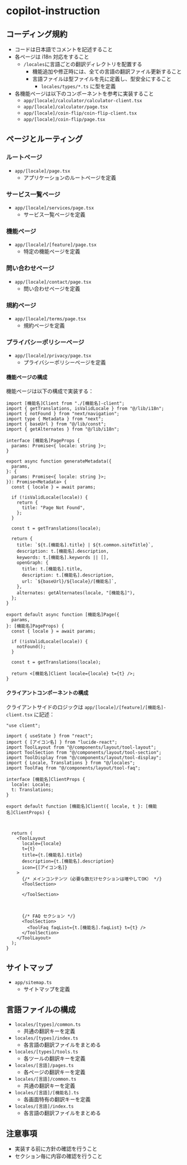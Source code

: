 # copilot-instruction

## コーディング規約

- コードは日本語でコメントを記述すること
- 各ページは i18n 対応をすること
  - `/locales`に言語ごとの翻訳ディレクトリを配置する
    - 機能追加や修正時には、全ての言語の翻訳ファイル更新すること
    - 言語ファイルは型ファイルを先に定義し、型安全にすること
      - `locales/types/*.ts` に型を定義
- 各機能ページは以下のコンポーネントを参考に実装すること
  - `app/[locale]/calculator/calculator-client.tsx`
  - `app/[locale]/calculator/page.tsx`
  - `app/[locale]/coin-flip/coin-flip-client.tsx`
  - `app/[locale]/coin-flip/page.tsx`

## ページとルーティング

### ルートページ

- `app/[locale]/page.tsx`
  - アプリケーションのルートページを定義

### サービス一覧ページ

- `app/[locale]/services/page.tsx`
  - サービス一覧ページを定義

### 機能ページ

- `app/[locale]/[feature]/page.tsx`
  - 特定の機能ページを定義

### 問い合わせページ

- `app/[locale]/contact/page.tsx`
  - 問い合わせページを定義

### 規約ページ

- `app/[locale]/terms/page.tsx`
  - 規約ページを定義

### プライバシーポリシーページ

- `app/[locale]/privacy/page.tsx`
  - プライバシーポリシーページを定義

#### 機能ページの構成

機能ページは以下の構成で実装する：

```tsx
import [機能名]Client from "./[機能名]-client";
import { getTranslations, isValidLocale } from "@/lib/i18n";
import { notFound } from "next/navigation";
import type { Metadata } from "next";
import { baseUrl } from "@/lib/const";
import { getAlternates } from "@/lib/i18n";

interface [機能名]PageProps {
  params: Promise<{ locale: string }>;
}

export async function generateMetadata({
  params,
}: {
  params: Promise<{ locale: string }>;
}): Promise<Metadata> {
  const { locale } = await params;

  if (!isValidLocale(locale)) {
    return {
      title: "Page Not Found",
    };
  }

  const t = getTranslations(locale);

  return {
    title: `${t.[機能名].title} | ${t.common.siteTitle}`,
    description: t.[機能名].description,
    keywords: t.[機能名].keywords || [],
    openGraph: {
      title: t.[機能名].title,
      description: t.[機能名].description,
      url: `${baseUrl}/${locale}/[機能名]`,
    },
    alternates: getAlternates(locale, "[機能名]"),
  };
}

export default async function [機能名]Page({
  params,
}: [機能名]PageProps) {
  const { locale } = await params;

  if (!isValidLocale(locale)) {
    notFound();
  }

  const t = getTranslations(locale);

  return <[機能名]Client locale={locale} t={t} />;
}
```

#### クライアントコンポーネントの構成

クライアントサイドのロジックは `app/[locale]/[feature]/[機能名]-client.tsx` に記述：

```tsx
"use client";

import { useState } from "react";
import { [アイコン名] } from "lucide-react";
import ToolLayout from "@/components/layout/tool-layout";
import ToolSection from "@/components/layout/tool-section";
import ToolDisplay from "@/components/layout/tool-display";
import { Locale, Translations } from "@/locales";
import ToolFaq from "@/components/layout/tool-faq";

interface [機能名]ClientProps {
  locale: Locale;
  t: Translations;
}

export default function [機能名]Client({ locale, t }: [機能名]ClientProps) {



  return (
    <ToolLayout
      locale={locale}
      t={t}
      title={t.[機能名].title}
      description={t.[機能名].description}
      icon={[アイコン名]}
    >
      {/* メインコンテンツ（必要な数だけセクションは増やしてOK） */}
      <ToolSection>

      </ToolSection>



      {/* FAQ セクション */}
      <ToolSection>
        <ToolFaq faqList={t.[機能名].faqList} t={t} />
      </ToolSection>
    </ToolLayout>
  );
}
```

## サイトマップ

- `app/sitemap.ts`
  - サイトマップを定義

## 言語ファイルの構成

- `locales/[types]/common.ts`
  - 共通の翻訳キーを定義
- `locales/[types]/index.ts`
  - 各言語の翻訳ファイルをまとめる
- `locales/[types]/tools.ts`
  - 各ツールの翻訳キーを定義
- `locales/[言語]/pages.ts`
  - 各ページの翻訳キーを定義
- `locales/[言語]/common.ts`
  - 共通の翻訳キーを定義
- `locales/[言語]/[機能名].ts`
  - 各画面特有の翻訳キーを定義
- `locales/[言語]/index.ts`
  - 各言語の翻訳ファイルをまとめる

## 注意事項

- 実装する前に方針の確認を行うこと
- セクション毎に内容の確認を行うこと
